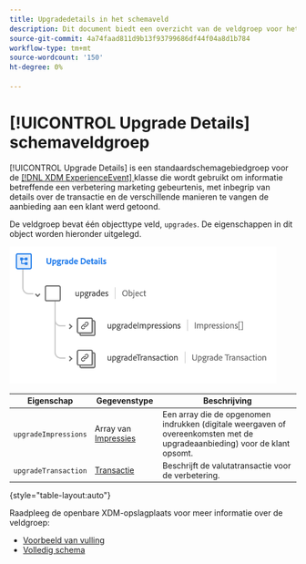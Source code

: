 ```yaml
---
title: Upgradedetails in het schemaveld
description: Dit document biedt een overzicht van de veldgroep voor het bijwerken van details in het schema.
source-git-commit: 4a74faad811d9b13f93799686df44f04a8d1b784
workflow-type: tm+mt
source-wordcount: '150'
ht-degree: 0%

---
```


# [!UICONTROL Upgrade Details] schemaveldgroep

[!UICONTROL Upgrade Details] is een standaardschemagebiedgroep voor de  [[!DNL XDM ExperienceEvent] ](../../classes/experienceevent.md) klasse die wordt gebruikt om informatie betreffende een verbetering marketing gebeurtenis, met inbegrip van details over de transactie en de verschillende manieren te vangen de aanbieding aan een klant werd getoond.

De veldgroep bevat één objecttype veld, `upgrades`. De eigenschappen in dit object worden hieronder uitgelegd.

![Upgrade van detailstructuur](../../images/field-groups/upgrade-details.png)

| Eigenschap | Gegevenstype | Beschrijving |
| --- | --- | --- |
| `upgradeImpressions` | Array van [Impressies](../../data-types/impressions.md) | Een array die de opgenomen indrukken (digitale weergaven of overeenkomsten met de upgradeaanbieding) voor de klant opsomt. |
| `upgradeTransaction` | [Transactie](../../data-types/transaction.md) | Beschrijft de valutatransactie voor de verbetering. |

{style=&quot;table-layout:auto&quot;}

Raadpleeg de openbare XDM-opslagplaats voor meer informatie over de veldgroep:

* [Voorbeeld van vulling](https://github.com/adobe/xdm/blob/master/components/fieldgroups/experience-event/industry-verticals/experienceevent-upgrade-details.example.1.json)
* [Volledig schema](https://github.com/adobe/xdm/blob/master/components/fieldgroups/experience-event/industry-verticals/experienceevent-upgrade-details.schema.json)
